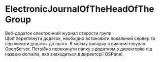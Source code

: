 # ElectronicJournalOfTheHeadOfTheGroup
Веб-додаток електронний журнал старости групи <br>
Щоб переглянути додаток, необхідно встановити локальний сервер та підключити додаток до нього.
В моєму випадку я використовував OpenServer. Потрібно перекинути папку з додатком в директорію під назвою domains, яка знаходиться в директорії OSPanel.
